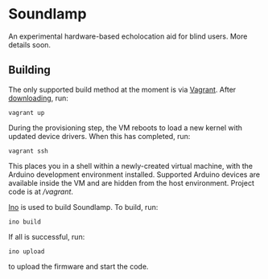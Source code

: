 # Soundlamp

An experimental hardware-based echolocation aid for blind users. More details soon.

## Building

The only supported build method at the moment is via [Vagrant](https://www.vagrantup.com). After [downloading](https://www.vagrantup.com/downloads.html), run:

`vagrant up`

During the provisioning step, the VM reboots to load a new kernel with updated device drivers. When this has completed, run:

`vagrant ssh`

This places you in a shell within a newly-created virtual machine, with the Arduino development environment installed. Supported Arduino devices are available inside the VM and are hidden from the host environment. Project code is at _/vagrant_.

[Ino](http://www.inotool.org) is used to build Soundlamp. To build, run:

`ino build`

If all is successful, run:

`ino upload`

to upload the firmware and start the code.